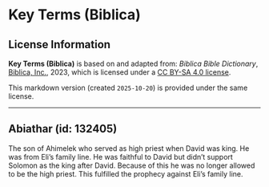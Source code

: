 # Key Terms (Biblica)

## License Information

**Key Terms (Biblica)** is based on and adapted from: _Biblica Bible Dictionary_, [Biblica, Inc.](https://www.biblica.com/), 2023, which is licensed under a [CC BY-SA 4.0 license](https://creativecommons.org/licenses/by-sa/4.0/legalcode.en).

This markdown version (created `2025-10-20`) is provided under the same license.



--------------------------------

## Abiathar (id: 132405)

The son of Ahimelek who served as high priest when David was king. He was from Eli’s family line. He was faithful to David but didn’t support Solomon as the king after David. Because of this he was no longer allowed to be the high priest. This fulfilled the prophecy against Eli’s family line.


